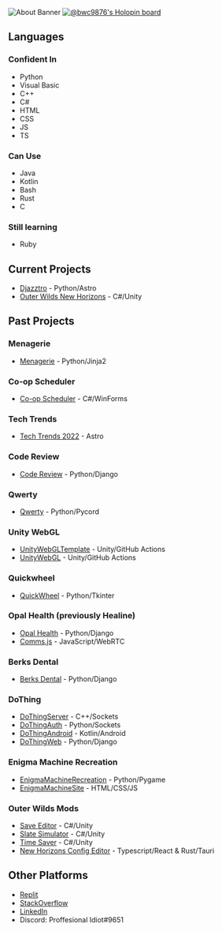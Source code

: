 ![About Banner](https://user-images.githubusercontent.com/25644444/200096769-14a078ad-de1f-4da8-88bc-00bbfb88d07f.png)
[![@bwc9876's Holopin board](https://holopin.me/bwc9876)](https://holopin.io/@bwc9876)
## Languages 
### Confident In  
- Python  
- Visual Basic 
- C++ 
- C#
- HTML
- CSS
- JS  
- TS
### Can Use  
- Java
- Kotlin
- Bash 
- Rust
- C 
### Still learning
- Ruby 
## Current Projects
- [Djazztro](https://github.com/Bwc9876/Djazztro) - Python/Astro
- [Outer Wilds New Horizons](https://github.com/xen-42/outer-wilds-new-horizons) - C#/Unity
## Past Projects
### Menagerie
- [Menagerie](https://github.com/Bwc9876/menagerie) - Python/Jinja2
### Co-op Scheduler
- [Co-op Scheduler](https://github.com/Bwc9876/Coop-Schedule) - C#/WinForms
### Tech Trends
- [Tech Trends 2022](https://github.com/Bwc9876/TechTrends2022) - Astro
### Code Review
- [Code Review](https://github.com/Bwc9876/CodeReview) - Python/Django
### Qwerty
- [Qwerty](https://github.com/Bwc9876/Qwerty) - Python/Pycord
### Unity WebGL
- [UnityWebGLTemplate](https://github.com/Bwc9876/UnityWebGLTemplate) - Unity/GitHub Actions  
- [UnityWebGL](https://github.com/Bwc9876/UnityWebGL) - Unity/GitHub Actions  
### Quickwheel 
- [QuickWheel](https://github.com/Bwc9876/QuickWheel) - Python/Tkinter 
### Opal Health (previously Healine)
- [Opal Health](https://github.com/ElderMicrobe889/Opal-Health) - Python/Django
- [Comms.js](https://github.com/Bwc9876/Comms) - JavaScript/WebRTC
### Berks Dental
- [Berks Dental](https://github.com/Bwc9876/BerksDental) - Python/Django 
### DoThing 
- [DoThingServer](https://github.com/Bwc9876/DoThingServer) - C++/Sockets 
- [DoThingAuth](https://github.com/Bwc9876/DoThingAuth) - Python/Sockets 
- [DoThingAndroid](https://github.com/Bwc9876/DoThingAndroid) - Kotlin/Android 
- [DoThingWeb](https://github.com/Bwc9876/DoThingWeb) - Python/Django  
### Enigma Machine Recreation 
- [EnigmaMachineRecreation](https://github.com/Bwc9876/Enigma-Machine-Recreation) - Python/Pygame 
- [EnigmaMachineSite](https://github.com/Bwc9876/Enigma-Machine-Site) - HTML/CSS/JS 
### Outer Wilds Mods
- [Save Editor](https://github.com/Bwc9876/OW-SaveEditor) - C#/Unity
- [Slate Simulator](https://github.com/Bwc9876/OW-Slate-Simulator) - C#/Unity
- [Time Saver](https://github.com/Bwc9876/OW-TimeSaver) - C#/Unity
- [New Horizons Config Editor](https://github.com/Bwc9876/nh-config-editor) - Typescript/React & Rust/Tauri
## Other Platforms
- [Replit](https://replit.com/@bwc9876)
- [StackOverflow](https://stackoverflow.com/users/10958689/ben-c)
- [LinkedIn](https://www.linkedin.com/in/ben-crocker9876)
- Discord: Proffesional Idiot#9651
